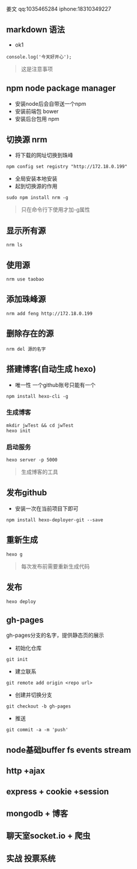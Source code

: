 姜文   qq:1035465284  iphone:18310349227 
## markdown 语法
- ok1

```
console.log('今天好开心');
```

> 这是注意事项

## npm node package manager
- 安装node后会自带送一个npm
- 安装前端包 bower
- 安装后台包用 npm

## 切换源 nrm 
- 将下载的网址切换到珠峰
```
npm config set registry "http://172.18.0.199"
```
- 全局安装本地安装
- 起到切换源的作用
```
sudo npm install nrm -g
```

> 只在命令行下使用才加-g属性

## 显示所有源
```
nrm ls
```

## 使用源
```
nrm use taobao
```

## 添加珠峰源
```
nrm add feng http://172.18.0.199
```

## 删除存在的源
```
nrm del 源的名字
```

## 搭建博客(自动生成 hexo)
- 唯一性 一个github账号只能有一个
``` 
npm install hexo-cli -g
```
### 生成博客
```
mkdir jwTest && cd jwTest
hexo init
```

### 启动服务
```
hexo server -p 5000
```

> 生成博客的工具

## 发布github
- 安装一次在当前项目下即可
```
npm install hexo-deployer-git --save
```
## 重新生成
```
hexo g
```
> 每次发布前需要重新生成代码
## 发布
```
hexo deploy
```

## gh-pages
gh-pages分支的名字，提供静态页的展示
- 初始化仓库
```
git init 
```
- 建立联系
```
git remote add origin <repo url>
```
- 创建并切换分支
```
git checkout -b gh-pages
```
- 推送
```
git commit -a -m 'push'
```

## node基础buffer fs events stream

## http +ajax 

## express + cookie +session 

## mongodb +  博客

## 聊天室socket.io + 爬虫 

## 实战 投票系统

